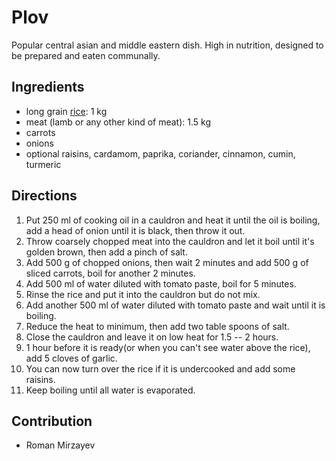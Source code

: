 # Plov

Popular central asian and middle eastern dish.
High in nutrition, designed to be prepared and eaten communally.

## Ingredients
- long grain [rice](rice.html): 1 kg
- meat (lamb or any other kind of meat): 1.5 kg
- carrots
- onions
- optional raisins, cardamom, paprika, coriander, cinnamon, cumin, turmeric

## Directions
1. Put 250 ml of cooking oil in a cauldron and heat it until the oil is boiling, add a head of onion until it is black, then throw it out.
2. Throw coarsely chopped meat into the cauldron and let it boil until it's golden brown, then add a pinch of salt.
3. Add 500 g of chopped onions, then wait 2 minutes and add 500 g of sliced carrots, boil for another 2 minutes.
4. Add 500 ml of water diluted with tomato paste, boil for 5 minutes.
5. Rinse the rice and put it into the cauldron but do not mix.
6. Add another 500 ml of water diluted with tomato paste and wait until it is boiling.
7. Reduce the heat to minimum, then add two table spoons of salt.
8. Close the cauldron and leave it on low heat for 1.5 -- 2 hours.
9. 1 hour before it is ready(or when you can't see water above the rice), add 5 cloves of garlic.
10. You can now turn over the rice if it is undercooked and add some raisins.
11. Keep boiling until all water is evaporated.

## Contribution

- Roman Mirzayev

